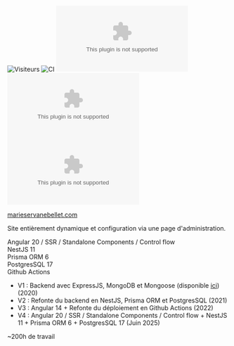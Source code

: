 ![Visiteurs](https://visitor-badge.laobi.icu/badge?page_id=eloiblt.marieservanebellet.com)
![CI](https://github.com/eloiblt/marieservanebellet.com/actions/workflows/main.yml/badge.svg)
![Langage](https://img.shields.io/github/languages/top/eloiblt/marieservanebellet.com)
![Taille du repo](https://img.shields.io/github/repo-size/eloiblt/marieservanebellet.com)
![Dernier commit](https://img.shields.io/github/last-commit/eloiblt/marieservanebellet.com)

[marieservanebellet.com](https://marieservanebellet.com)

Site entièrement dynamique et configuration via une page d'administration.


Angular 20 / SSR / Standalone Components / Control flow  
NestJS 11  
Prisma ORM 6   
PostgresSQL 17  
Github Actions  
 
- V1 : Backend avec ExpressJS, MongoDB et Mongoose (disponible [ici](https://github.com/eloiblt/msb_express_backend)) (2020)
- V2 : Refonte du backend en NestJS, Prisma ORM et PostgresSQL (2021)
- V3 : Angular 14 + Refonte du déploiement en Github Actions (2022)
- V4 : Angular 20 / SSR / Standalone Components / Control flow + NestJS 11 + Prisma ORM 6 + PostgresSQL 17 (Juin 2025)

~200h de travail
